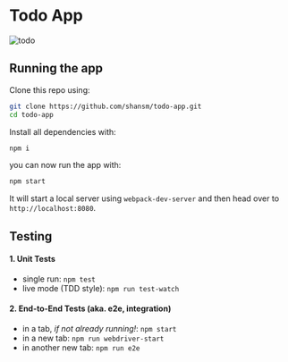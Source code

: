 # Todo App

![todo](https://cloud.githubusercontent.com/assets/5430091/17703525/a41fe46a-6397-11e6-986f-47f606714bd3.gif)

## Running the app

Clone this repo using:

```bash
git clone https://github.com/shansm/todo-app.git
cd todo-app
```

Install all dependencies with:

```bash
npm i
```

you can now run the app with:

```bash
npm start
```

It will start a local server using `webpack-dev-server` and then head over to `http://localhost:8080`.

## Testing

#### 1. Unit Tests

* single run: `npm test`
* live mode (TDD style): `npm run test-watch`

#### 2. End-to-End Tests (aka. e2e, integration)

* in a tab, *if not already running!*: `npm start`
* in a new tab: `npm run webdriver-start`
* in another new tab: `npm run e2e`
